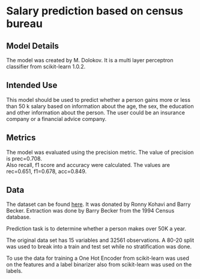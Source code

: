 
# Salary prediction based on census bureau

## Model Details

The model was created by M. Dolokov. It is a multi layer perceptron classifier from scikit-learn 1.0.2. 

## Intended Use

This model should be used to predict whether a person gains more or less than 50 k salary based on information about the age, the sex, the education and other information about the person. The user could be an insurance company or a financial advice company. 

## Metrics

The model was evaluated using the precision metric. The value of precision is prec=0.708.  
Also recall, f1 score and accuracy were calculated. The values are rec=0.651, f1=0.678, acc=0.849. 

## Data

The dataset can be found [here](https://archive.ics.uci.edu/ml/datasets/census+income). It was donated by Ronny Kohavi and Barry Becker. Extraction was done by Barry Becker from the 1994 Census database. 

Prediction task is to determine whether a person makes over 50K a year.

The original data set has 15 variables and 32561 observations. A 80-20 split was used to break into a train and test set while no stratification was done. 

To use the data for training a One Hot Encoder from scikit-learn was used on the features and a label binarizer also from scikit-learn was used on the labels.